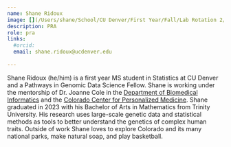 ```yaml
---
name: Shane Ridoux
image: [](/Users/shane/School/CU Denver/First Year/Fall/Lab Rotation 2/Admin/BioHeadshot.heic)
description: PRA
role: pra
links:
  #orcid: 
  email: shane.ridoux@ucdenver.edu
  
---
```


Shane Ridoux (he/him) is a first year MS student in Statistics at CU Denver and a Pathways in Genomic Data Science Fellow. Shane is working under the mentorship of Dr. Joanne Cole in the [Department of Biomedical Informatics](https://medschool.cuanschutz.edu/dbmi) and the [Colorado Center for Personalized Medicine](https://medschool.cuanschutz.edu/ccpm). Shane graduated in 2023 with his Bachelor of Arts in Mathematics from Trinity University. His research uses large-scale genetic data and statistical methods as tools to better understand the genetics of complex human traits. Outside of work Shane loves to explore Colorado and its many national parks, make natural soap, and play basketball.
